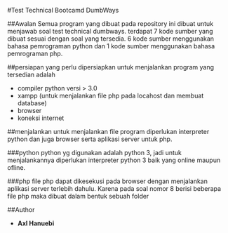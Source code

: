 #Test Technical Bootcamd DumbWays

##Awalan
Semua program yang dibuat pada repository ini dibuat untuk menjawab soal test technical dumbways.
terdapat 7 kode sumber yang dibuat sesuai dengan soal yang tersedia. 6 kode sumber menggunakan bahasa 
pemrograman python dan 1 kode sumber menggunakan bahasa pemrograman php.

##persiapan
yang perlu dipersiapkan untuk menjalankan program yang tersedian adalah
* compiler python versi > 3.0
* xampp (untuk menjalankan file php pada locahost dan membuat database)
* browser
* koneksi internet

##menjalankan
untuk menjalankan file program diperlukan interpreter python dan juga browser serta aplikasi server untuk php.

###python
python yg digunakan adalah python 3, jadi untuk menjalankannya diperlukan interpreter python 3 baik yang online maupun ofline.

###php
file php dapat dikesekusi pada browser dengan menjalankan aplikasi server terlebih dahulu.
Karena pada soal nomor 8 berisi beberapa file php maka dibuat dalam bentuk sebuah folder

##Author
* **Axl Hanuebi**